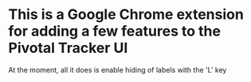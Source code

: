 # This is a Google Chrome extension for adding a few features to the Pivotal Tracker UI

At the moment, all it does is enable hiding of labels with the 'L' key

